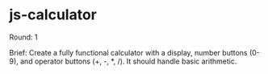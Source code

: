 # js-calculator

Round: 1

Brief:
Create a fully functional calculator with a display, number buttons (0-9), and operator buttons (+, -, *, /). It should handle basic arithmetic.

